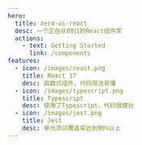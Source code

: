 ```yaml
---
hero:
  title: zero-ui-react
  desc: 一个正在从0到1的React组件库
  actions:
    - text: Getting Started
      link: /components
features:
  - icon: /images/react.png
    title: React 17
    desc: 函数式组件，代码简洁易懂
  - icon: /images/typescript.png
    title: Typescript
    desc: 使用了Typescript，代码很健壮
  - icon: /images/jest.png
    title: Jest
    desc: 单元测试覆盖率达到90%以上
---
```

